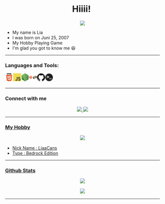 <h1 align="center">Hiiii! <img src="https://github.com/GuraCans/gif/blob/main/gif.gif" width="39px" alt=""><br></h1>
<p align="center">
<img align="center" height="auto" src="https://github.com/GuraCans/gif/blob/main/83c51c0e7a340e6b3d30de2e9e2a1393.gif"/>

<p align="center">

- My name is Lia
- I was born on Juni 25, 2007
- My Hobby Playing Game
- I'm glad you got to know me 😆

------

### Languages and Tools:

<img align="left" alt="HTML5" width="26px" src="https://raw.githubusercontent.com/github/explore/80688e429a7d4ef2fca1e82350fe8e3517d3494d/topics/html/html.png" />
<img align="left" alt="JavaScript" width="26px" src="https://raw.githubusercontent.com/github/explore/80688e429a7d4ef2fca1e82350fe8e3517d3494d/topics/javascript/javascript.png" />
<img align="left" alt="Node.js" width="26px" src="https://raw.githubusercontent.com/github/explore/80688e429a7d4ef2fca1e82350fe8e3517d3494d/topics/nodejs/nodejs.png" />
<img align="left" alt="Git" width="26px" src="https://raw.githubusercontent.com/github/explore/80688e429a7d4ef2fca1e82350fe8e3517d3494d/topics/git/git.png" />
<img align="left" alt="GitHub" width="26px" src="https://raw.githubusercontent.com/github/explore/78df643247d429f6cc873026c0622819ad797942/topics/github/github.png" />
<img align="left" alt="Terminal" width="26px" src="https://raw.githubusercontent.com/github/explore/80688e429a7d4ef2fca1e82350fe8e3517d3494d/topics/terminal/terminal.png" />

<br />
<br />
  
------

### Connect with me 
<p align="center">
  <a href="https://instagram.com/itsmegura__"><img src="https://img.shields.io/badge/Instagram-E4405F?style=for-the-badge&logo=instagram&logoColor=white"/> 
  <a href="https://wa.me/6285703155153"><img src="https://img.shields.io/badge/WhatsApp-25D366?style=for-the-badge&logo=whatsapp&logoColor=white" />
  

------

### My Hobby
<p align="center">
  <img src="https://i.ibb.co/5j1GVgN/images.png" />
</p>
<p align="center">

- Nick Name : LiaaCans
- Type : Bedrock Edition

------

### Github Stats 

<p align="center"><a href="https://github.com/GuraBot404"><img src="https://github-readme-stats.vercel.app/api?username=GuraBot404&show_icons=true&theme=radical"></a></p>
<p align="center"><a href="https://github.com/GuraBot404"><img src="https://github-readme-stats.vercel.app/api/top-langs/?username=GuraBot404&theme=radical&layout=compact"></a></p> 

------
